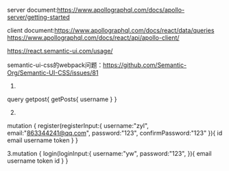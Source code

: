 server document:https://www.apollographql.com/docs/apollo-server/getting-started

client document:https://www.apollographql.com/docs/react/data/queries
https://www.apollographql.com/docs/react/api/apollo-client/

https://react.semantic-ui.com/usage/

semantic-ui-css的webpack问题：https://github.com/Semantic-Org/Semantic-UI-CSS/issues/81

1.
 query getpost{
  getPosts{
    username
  }
}

2.
mutation {
   register(registerInput:{
    username:"zyl",
    email:"863344241@qq.com",
    password:"123",
    confirmPassword:"123"
  }){
    id
    email
    username
    token
  }
}

3.mutation {
   login(loginInput:{
    username:"yw",
    password:"123",
  }){
    email
    username
    token
    id
  }
}